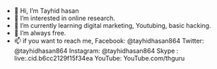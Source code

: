 - 👋 Hi, I’m Tayhid hasan
- 👀 I’m interested in online research. 
- 🌱 I’m currently learning digital marketing, Youtubing, basic hacking. 
- 💞️ I’m always free.
- 📫 if you want to reach me, 
     Facebook: @tayhidhasan864
     Twitter:  @tayhidhasan864
     Instagram: @tayhidhasan864
     Skype  : live:.cid.b6cc2129f15f34ea
    YouTube:  YouTube.com/thguru

<!---
tayhidhasan864/tayhidhasan864 is a ✨ special ✨ repository because its `README.md` (this file) appears on your GitHub profile.
You can click the Preview link to take a look at your changes.
--->
